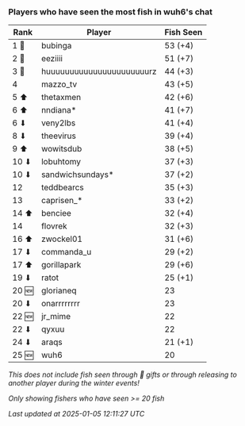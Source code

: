 ### Players who have seen the most fish in wuh6's chat
| Rank | Player | Fish Seen |
|------|--------|-----------|
| 1 🥇  | bubinga  | 53 (+4) |
| 2 🥈  | eeziiii  | 51 (+7) |
| 3 🥉  | huuuuuuuuuuuuuuuuuuuuuurz  | 44 (+3) |
| 4  | mazzo_tv  | 43 (+5) |
| 5 ⬆ | thetaxmen  | 42 (+6) |
| 6 ⬆ | nndiana*  | 41 (+7) |
| 6 ⬇ | veny2lbs  | 41 (+4) |
| 8 ⬇ | theevirus  | 39 (+4) |
| 9 ⬆ | wowitsdub  | 38 (+5) |
| 10 ⬇ | lobuhtomy  | 37 (+3) |
| 10 ⬇ | sandwichsundays*  | 37 (+2) |
| 12  | teddbearcs  | 35 (+3) |
| 13  | caprisen_*  | 33 (+2) |
| 14 ⬆ | benciee  | 32 (+4) |
| 14  | flovrek  | 32 (+3) |
| 16 ⬆ | zwockel01  | 31 (+6) |
| 17 ⬇ | commanda_u  | 29 (+2) |
| 17 ⬆ | gorillapark  | 29 (+6) |
| 19 ⬇ | ratot  | 25 (+1) |
| 20 🆕 | glorianeq  | 23 |
| 20 ⬇ | onarrrrrrrr  | 23 |
| 22 🆕 | jr_mime  | 22 |
| 22 ⬇ | qyxuu  | 22 |
| 24 ⬇ | araqs  | 21 (+1) |
| 25 🆕 | wuh6  | 20 |

_This does not include fish seen through 🎁 gifts or through releasing to another player during the winter events!_

_Only showing fishers who have seen >= 20 fish_

_Last updated at 2025-01-05 12:11:27 UTC_